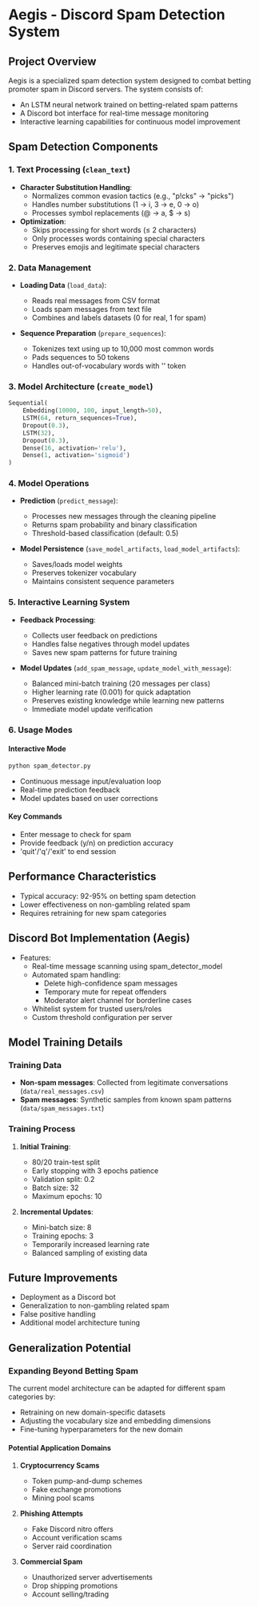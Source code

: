 # Aegis - Discord Spam Detection System

## Project Overview
Aegis is a specialized spam detection system designed to combat betting promoter spam in Discord servers. The system consists of:
- An LSTM neural network trained on betting-related spam patterns
- A Discord bot interface for real-time message monitoring
- Interactive learning capabilities for continuous model improvement

## Spam Detection Components

### 1. Text Processing (`clean_text`)
- **Character Substitution Handling**:
  - Normalizes common evasion tactics (e.g., "p!cks" → "picks")
  - Handles number substitutions (1 → i, 3 → e, 0 → o)
  - Processes symbol replacements (@ → a, $ → s)
- **Optimization**:
  - Skips processing for short words (≤ 2 characters)
  - Only processes words containing special characters
  - Preserves emojis and legitimate special characters

### 2. Data Management
- **Loading Data** (`load_data`):
  - Reads real messages from CSV format
  - Loads spam messages from text file
  - Combines and labels datasets (0 for real, 1 for spam)

- **Sequence Preparation** (`prepare_sequences`):
  - Tokenizes text using up to 10,000 most common words
  - Pads sequences to 50 tokens
  - Handles out-of-vocabulary words with '<OOV>' token

### 3. Model Architecture (`create_model`)
```python
Sequential(
    Embedding(10000, 100, input_length=50),
    LSTM(64, return_sequences=True),
    Dropout(0.3),
    LSTM(32),
    Dropout(0.3),
    Dense(16, activation='relu'),
    Dense(1, activation='sigmoid')
)
```

### 4. Model Operations
- **Prediction** (`predict_message`):
  - Processes new messages through the cleaning pipeline
  - Returns spam probability and binary classification
  - Threshold-based classification (default: 0.5)

- **Model Persistence** (`save_model_artifacts`, `load_model_artifacts`):
  - Saves/loads model weights
  - Preserves tokenizer vocabulary
  - Maintains consistent sequence parameters

### 5. Interactive Learning System
- **Feedback Processing**:
  - Collects user feedback on predictions
  - Handles false negatives through model updates
  - Saves new spam patterns for future training

- **Model Updates** (`add_spam_message`, `update_model_with_message`):
  - Balanced mini-batch training (20 messages per class)
  - Higher learning rate (0.001) for quick adaptation
  - Preserves existing knowledge while learning new patterns
  - Immediate model update verification

### 6. Usage Modes

#### Interactive Mode
```bash
python spam_detector.py
```
- Continuous message input/evaluation loop
- Real-time prediction feedback
- Model updates based on user corrections

#### Key Commands
- Enter message to check for spam
- Provide feedback (y/n) on prediction accuracy
- 'quit'/'q'/'exit' to end session

## Performance Characteristics
- Typical accuracy: 92-95% on betting spam detection
- Lower effectiveness on non-gambling related spam
- Requires retraining for new spam categories

## Discord Bot Implementation (Aegis)
- Features:
  - Real-time message scanning using spam_detector_model
  - Automated spam handling:
    - Delete high-confidence spam messages
    - Temporary mute for repeat offenders
    - Moderator alert channel for borderline cases
  - Whitelist system for trusted users/roles
  - Custom threshold configuration per server

## Model Training Details

### Training Data
- **Non-spam messages**: Collected from legitimate conversations (`data/real_messages.csv`)
- **Spam messages**: Synthetic samples from known spam patterns (`data/spam_messages.txt`)

### Training Process
1. **Initial Training**:
   - 80/20 train-test split
   - Early stopping with 3 epochs patience
   - Validation split: 0.2
   - Batch size: 32
   - Maximum epochs: 10

2. **Incremental Updates**:
   - Mini-batch size: 8
   - Training epochs: 3
   - Temporarily increased learning rate
   - Balanced sampling of existing data

## Future Improvements
- Deployment as a Discord bot
- Generalization to non-gambling related spam
- False positive handling
- Additional model architecture tuning

## Generalization Potential

### Expanding Beyond Betting Spam
The current model architecture can be adapted for different spam categories by:
- Retraining on new domain-specific datasets
- Adjusting the vocabulary size and embedding dimensions
- Fine-tuning hyperparameters for the new domain

#### Potential Application Domains
1. **Cryptocurrency Scams**
   - Token pump-and-dump schemes
   - Fake exchange promotions
   - Mining pool scams
   
2. **Phishing Attempts**
   - Fake Discord nitro offers
   - Account verification scams
   - Server raid coordination

3. **Commercial Spam**
   - Unauthorized server advertisements
   - Drop shipping promotions
   - Account selling/trading